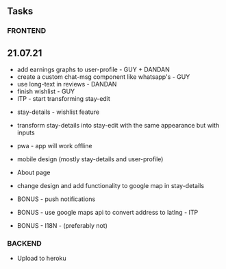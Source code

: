 ## Tasks

### FRONTEND

## 21.07.21

- add earnings graphs to user-profile - GUY + DANDAN
- create a custom chat-msg component like whatsapp's - GUY
- use long-text in reviews - DANDAN
- finish wishlist - GUY
- ITP - start transforming stay-edit

* stay-details - wishlist feature
* transform stay-details into stay-edit with the same appearance but with inputs
* pwa - app will work offline
* mobile design (mostly stay-details and user-profile)
* About page
* change design and add functionality to google map in stay-details

* BONUS - push notifications
* BONUS - use google maps api to convert address to latlng - ITP
* BONUS - I18N - (preferably not)

### BACKEND

- Upload to heroku

